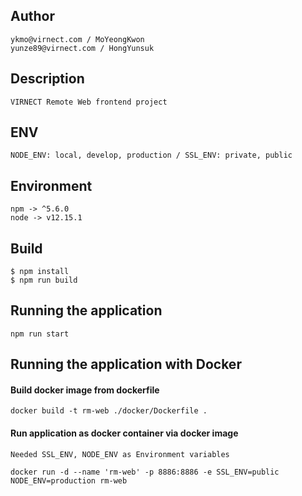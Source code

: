 ## Author

```
ykmo@virnect.com / MoYeongKwon
yunze89@virnect.com / HongYunsuk
```


## Description

```
VIRNECT Remote Web frontend project
```

## ENV

```
NODE_ENV: local, develop, production / SSL_ENV: private, public
```

## Environment

```
npm -> ^5.6.0
node -> v12.15.1
```

## Build

```
$ npm install
$ npm run build
```

## Running the application

```shell script
npm run start
```

## Running the application with Docker

#### Build docker image from dockerfile
```shell script
docker build -t rm-web ./docker/Dockerfile .
```

#### Run application as docker container via docker image
```shell script
Needed SSL_ENV, NODE_ENV as Environment variables

docker run -d --name 'rm-web' -p 8886:8886 -e SSL_ENV=public NODE_ENV=production rm-web


```
